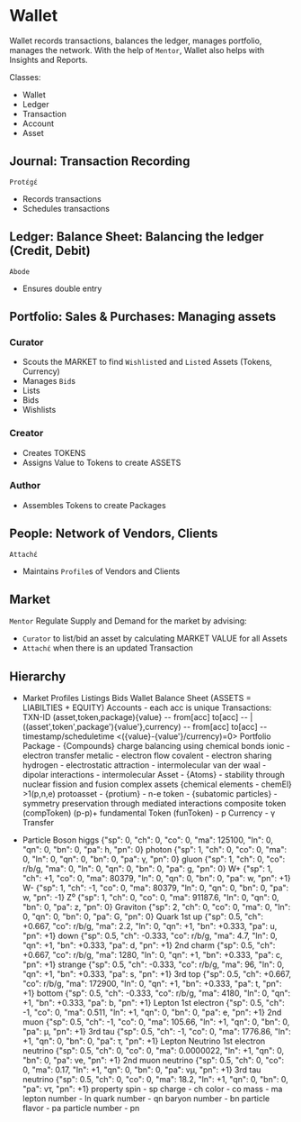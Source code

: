# Wallet

Wallet records transactions, balances the ledger, manages portfolio, manages the network.
With the help of `Mentor`, Wallet also helps with Insights and Reports.

Classes:

- Wallet
- Ledger
- Transaction
- Account
- Asset

## Journal: Transaction Recording

`Protέgέ`

- Records transactions
- Schedules transactions

## Ledger: Balance Sheet: Balancing the ledger (Credit, Debit)

`Abode`

- Ensures double entry

## Portfolio: Sales & Purchases: Managing assets

### Curator

- Scouts the MARKET to find `Wishlist`ed and `List`ed Assets (Tokens, Currency)
- Manages `Bid`s
- Lists
- Bids
- Wishlists

### Creator

- Creates TOKENS
- Assigns Value to Tokens to create ASSETS

### Author

- Assembles Tokens to create Packages

## People: Network of Vendors, Clients

`Attachέ`

- Maintains `Profile`s of Vendors and Clients

## Market

`Mentor` Regulate Supply and Demand for the market by advising:

- `Curator` to list/bid an asset by calculating MARKET VALUE for all Assets
- `Attachέ` when there is an updated Transaction

## Hierarchy

- Market
    Profiles
        Listings
        Bids
        Wallet
            Balance Sheet (ASSETS = LIABILTIES + EQUITY)
                Accounts - each acc is unique
                    Transactions: TXN-ID (asset,token,package){value} -- from[acc] to[acc] -- | ((asset',token',package'){value'},currency) -- from[acc] to[acc] -- timestamp/scheduletime <({value}-{value'}/currency)=0>
        Portfolio
            Package - {Compounds} charge balancing using chemical bonds
                ionic - electron transfer
                metalic - electron flow
                covalent - electron sharing
                hydrogen - electrostatic attraction - intermolecular
                van der waal - dipolar interactions - intermolecular
            Asset - {Atoms} - stability through nuclear fission and fusion
                complex assets {chemical elements - chemEl} >1(p,n,e)
                protoasset - {protium} - n-e
            token - {subatomic particles} - symmetry preservation through mediated interactions
                composite token (compToken) (p-p)+
                fundamental Token (funToken) - p
            Currency - γ
                Transfer

- Particle
Boson
    higgs {"sp": 0, "ch": 0, "co": 0, "ma": 125100, "ln": 0, "qn": 0, "bn": 0, "pa": h, "pn": 0}
    photon {"sp": 1, "ch": 0, "co": 0, "ma": 0, "ln": 0, "qn": 0, "bn": 0, "pa": γ, "pn": 0}
    gluon {"sp": 1, "ch": 0, "co": r/b/g, "ma": 0, "ln": 0, "qn": 0, "bn": 0, "pa": g, "pn": 0}
    W+ {"sp": 1, "ch": +1, "co": 0, "ma": 80379, "ln": 0, "qn": 0, "bn": 0, "pa": w, "pn": +1}
    W- {"sp": 1, "ch": -1, "co": 0, "ma": 80379, "ln": 0, "qn": 0, "bn": 0, "pa": w, "pn": -1}
    Z⁰ {"sp": 1, "ch": 0, "co": 0, "ma": 91187.6, "ln": 0, "qn": 0, "bn": 0, "pa": z, "pn": 0}
    Graviton {"sp": 2, "ch": 0, "co": 0, "ma": 0, "ln": 0, "qn": 0, "bn": 0, "pa": G, "pn": 0}
Quark
    1st
        up {"sp": 0.5, "ch": +0.667, "co": r/b/g, "ma": 2.2, "ln": 0, "qn": +1, "bn": +0.333, "pa": u, "pn": +1}
        down {"sp": 0.5, "ch": -0.333, "co": r/b/g, "ma": 4.7, "ln": 0, "qn": +1, "bn": +0.333, "pa": d, "pn": +1}
    2nd
        charm {"sp": 0.5, "ch": +0.667, "co": r/b/g, "ma": 1280, "ln": 0, "qn": +1, "bn": +0.333, "pa": c, "pn": +1}
        strange {"sp": 0.5, "ch": -0.333, "co": r/b/g, "ma": 96, "ln": 0, "qn": +1, "bn": +0.333, "pa": s, "pn": +1}
    3rd
        top {"sp": 0.5, "ch": +0.667, "co": r/b/g, "ma": 172900, "ln": 0, "qn": +1, "bn": +0.333, "pa": t, "pn": +1}
        bottom {"sp": 0.5, "ch": -0.333, "co": r/b/g, "ma": 4180, "ln": 0, "qn": +1, "bn": +0.333, "pa": b, "pn": +1}
Lepton
    1st
        electron {"sp": 0.5, "ch": -1, "co": 0, "ma": 0.511, "ln": +1, "qn": 0, "bn": 0, "pa": e, "pn": +1}
    2nd
        muon {"sp": 0.5, "ch": -1, "co": 0, "ma": 105.66, "ln": +1, "qn": 0, "bn": 0, "pa": μ, "pn": +1}
    3rd
        tau {"sp": 0.5, "ch": -1, "co": 0, "ma": 1776.86, "ln": +1, "qn": 0, "bn": 0, "pa": τ, "pn": +1}
Lepton Neutrino
    1st
        electron neutrino {"sp": 0.5, "ch": 0, "co": 0, "ma": 0.0000022, "ln": +1, "qn": 0, "bn": 0, "pa": ve, "pn": +1}
    2nd
        muon neutrino {"sp": 0.5, "ch": 0, "co": 0, "ma": 0.17, "ln": +1, "qn": 0, "bn": 0, "pa": vμ, "pn": +1}
    3rd
        tau neutrino {"sp": 0.5, "ch": 0, "co": 0, "ma": 18.2, "ln": +1, "qn": 0, "bn": 0, "pa": vτ, "pn": +1}
property
    spin - sp
    charge - ch
    color - co
    mass - ma
    lepton number - ln
    quark number - qn
    baryon number - bn
    particle flavor - pa
    particle number - pn
